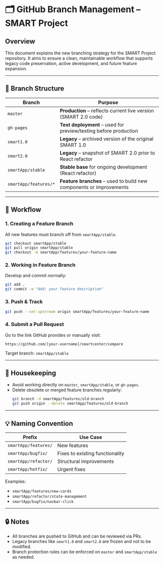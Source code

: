 
# 🗂️ GitHub Branch Management – SMART Project

## Overview
This document explains the new branching strategy for the SMART Project repository. It aims to ensure a clean, maintainable workflow that supports legacy code preservation, active development, and future feature expansion.

---

## 🌳 Branch Structure

| Branch                          | Purpose                                                                 |
|---------------------------------|-------------------------------------------------------------------------|
| `master`                        | **Production** – reflects current live version (SMART 2.0 code)        |
| `gh-pages`                      | **Test deployment** – used for preview/testing before production       |
| `smart1.0`                      | **Legacy** – archived version of the original SMART 1.0                |
| `smart2.0`                      | **Legacy** – snapshot of SMART 2.0 prior to React refactor             |
| `smartApp/stable`              | **Stable base** for ongoing development (React refactor)               |
| `smartApp/features/*`          | **Feature branches** – used to build new components or improvements    |

---

## 🔀 Workflow

### 1. **Creating a Feature Branch**
All new features must branch off from `smartApp/stable`.

```bash
git checkout smartApp/stable
git pull origin smartApp/stable
git checkout -b smartApp/features/your-feature-name
```

### 2. **Working in Feature Branch**
Develop and commit normally:
```bash
git add .
git commit -m "Add: your feature description"
```

### 3. **Push & Track**
```bash
git push --set-upstream origin smartApp/features/your-feature-name
```

### 4. **Submit a Pull Request**
Go to the link GitHub provides or manually visit:
```
https://github.com/[your-username]/smartcenter/compare
```
Target branch: `smartApp/stable`

---

## 🧹 Housekeeping

- Avoid working directly on `master`, `smartApp/stable`, or `gh-pages`.
- Delete obsolete or merged feature branches regularly:
  ```bash
  git branch -d smartApp/features/old-branch
  git push origin --delete smartApp/features/old-branch
  ```

---

## 💡 Naming Convention

| Prefix                        | Use Case                        |
|-------------------------------|----------------------------------|
| `smartApp/features/`         | New features                     |
| `smartApp/bugfix/`           | Fixes to existing functionality  |
| `smartApp/refactor/`         | Structural improvements          |
| `smartApp/hotfix/`           | Urgent fixes                     |

Examples:
- `smartApp/features/new-cards`
- `smartApp/refactor/state-management`
- `smartApp/bugfix/navbar-click`

---

## 🔒 Notes

- All branches are pushed to GitHub and can be reviewed via PRs.
- Legacy branches like `smart1.0` and `smart2.0` are frozen and not to be modified.
- Branch protection rules can be enforced on `master` and `smartApp/stable` as needed.
